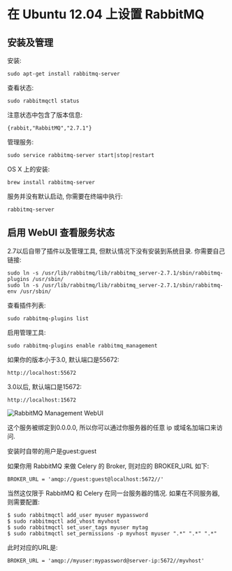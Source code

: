 # 在 Ubuntu 12.04 上设置 RabbitMQ

## 安装及管理

安装:

    sudo apt-get install rabbitmq-server

查看状态:

    sudo rabbitmqctl status

注意状态中包含了版本信息:

    {rabbit,"RabbitMQ","2.7.1"}

管理服务:

    sudo service rabbitmq-server start|stop|restart

OS X 上的安装:

    brew install rabbitmq-server

服务并没有默认启动, 你需要在终端中执行:

    rabbitmq-server

## 启用 WebUI 查看服务状态

2.7以后自带了插件以及管理工具, 但默认情况下没有安装到系统目录. 你需要自己链接:

    sudo ln -s /usr/lib/rabbitmq/lib/rabbitmq_server-2.7.1/sbin/rabbitmq-plugins /usr/sbin/
    sudo ln -s /usr/lib/rabbitmq/lib/rabbitmq_server-2.7.1/sbin/rabbitmq-env /usr/sbin/

查看插件列表:

    sudo rabbitmq-plugins list

启用管理工具:

    sudo rabbitmq-plugins enable rabbitmq_management

如果你的版本小于3.0, 默认端口是55672:

    http://localhost:55672

3.0以后, 默认端口是15672:

    http://localhost:15672

![RabbitMQ Management WebUI](https://dl.dropboxusercontent.com/u/55214241/blog/RabbitMQ_Management.png)

这个服务被绑定到0.0.0.0, 所以你可以通过你服务器的任意 ip 或域名加端口来访问.

安装时自带的用户是guest:guest

如果你用 RabbitMQ 来做 Celery 的 Broker, 则对应的 BROKER_URL 如下:

    BROKER_URL = 'amqp://guest:guest@localhost:5672//'

当然这仅限于 RabbitMQ 和 Celery 在同一台服务器的情况. 如果在不同服务器, 则需要配置:

    $ sudo rabbitmqctl add_user myuser mypassword
    $ sudo rabbitmqctl add_vhost myvhost
    $ sudo rabbitmqctl set_user_tags myuser mytag
    $ sudo rabbitmqctl set_permissions -p myvhost myuser ".*" ".*" ".*"

此时对应的URL是:

    BROKER_URL = 'amqp://myuser:mypassword@server-ip:5672//myvhost'

